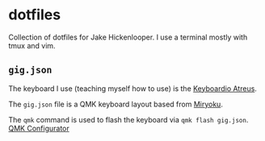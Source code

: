 # dotfiles

Collection of dotfiles for Jake Hickenlooper. I use a terminal mostly with tmux
and vim.

## `gig.json`

The keyboard I use (teaching myself how to use) is the [Keyboardio Atreus](https://shop.keyboard.io/collections/keyboardio-atreus). 

The `gig.json` file is a QMK keyboard layout based from [Miryoku](https://github.com/manna-harbour/qmk_firmware/blob/miryoku/users/manna-harbour_miryoku/miryoku.org).

The `qmk` command is used to flash the keyboard via `qmk flash gig.json`.
[QMK Configurator](https://config.qmk.fm/)



